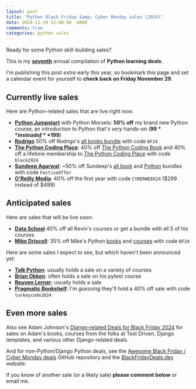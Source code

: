 ```yaml
---
layout: post
title: "Python Black Friday &amp; Cyber Monday sales (2024)"
date: 2024-11-20 11:00:00 -0800
comments: true
categories: python sales
---
```


Ready for some Python skill-building sales?

This is my **[seventh](https://treyhunner.com/blog/categories/sales/)** annual compilation of **Python learning deals**.

I'm publishing this post *extra* early this year, so bookmark this page and set a calendar event for yourself to **check back on Friday November 29**.


## Currently live sales

Here are Python-related sales that are live right now:

- **[Python Jumpstart][]** with Python Morsels: **50% off** my brand new Python course, an introduction to Python that's *very* hands-on (**$99** instead of **$199**)
- **[Rodrigo][]** 50% off Rodrigo's [all books bundle](https://mathspp.gumroad.com/l/all-books-bundle/BF24) with code `BF24`
- **[The Python Coding Place][]**: 40% off [The Python Coding Book](https://thepythoncodingplace.thinkific.com/enroll/2906653?coupon=black2024) and 40% off a lifetime membership to [The Python Coding Place](https://thepythoncodingplace.thinkific.com/cart/add_product/2731141?price_id=3865919&coupon=black2024) with code `black2024`
- **[Sundeep Agarwal][sundeep]**: ~50% off Sundeep's [all book][all book bundle] and [Python][python bundle] bundles with code `FestiveOffer`
- **[O'Reilly Media][oreilly]**: 40% off the first year with code `CYBERWEEK24` ($299 instead of $499)


## Anticipated sales

Here are sales that will be live *soon*:

- **[Data School][]** 40% off all Kevin's courses or get a bundle with all 5 of his courses
- **[Mike Driscoll][driscoll]**: 35% off Mike's Python [books][mike books] and [courses][mike courses] with code `BF24`

Here are some sales I expect to see, but which haven't been announced yet:

- **[Talk Python][]**: usually holds a sale on a variety of courses
- **[Brian Okken][]**: often holds a sale on his pytest course
- **[Reuven Lerner][reuven]**: usually holds a sale
- **[Pragmatic Bookshelf][]**: I'm *guessing* they'll hold a 40% off sale with code `turkeycode2024`


## Even more sales

Also see Adam Johnson's [Django-related Deals for Black Friday 2024][adam post] for sales on Adam's books, courses from the folks at Test Driven, Django templates, and various other Django-related deals.

And for non-Python/Django Python deals, see the [Awesome Black Friday / Cyber Monday deals](https://github.com/trungdq88/Awesome-Black-Friday-Cyber-Monday#readme) GitHub repository and the [BlackFridayDeals.dev](https://blackfridaydeals.dev) website.

If you know of another sale (or a likely sale) **please comment below** or email me.


[python jumpstart]: https://www.pythonmorsels.com/courses/jumpstart/overview/
[adam post]: https://adamj.eu/tech/2024/11/18/django-black-friday-deals-2024/
[oreilly]: https://learning.oreilly.com/signup/?promotion_code=CYBERWEEK24
[talk python]: http://talkpython.fm/black-friday
[data school]: https://courses.dataschool.io/black-friday
[brian okken]: https://courses.pythontest.com/
[reuven]: https://lernerpython.com/
[driscoll]: https://www.blog.pythonlibrary.org
[mike books]: https://driscollis.gumroad.com/
[mike courses]: https://www.teachmepython.com/
[rodrigo]: https://mathspp.gumroad.com/
[sundeep]: https://learnbyexample.gumroad.com
[all book bundle]: https://learnbyexample.gumroad.com/l/all-books/FestiveOffer
[python bundle]: https://learnbyexample.gumroad.com/l/python-bundle/FestiveOffer
[regex]: https://learnbyexample.gumroad.com/l/py_regex/FestiveOffer
[pragmatic bookshelf]: https://pragprog.com/
[The Python Coding Place]: https://thepythoncodingplace.com/membership/

